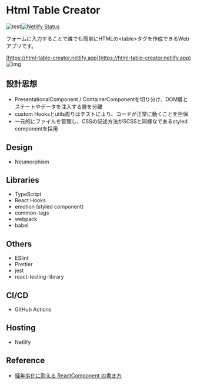 # Html Table Creator

![test](https://github.com/Kudoas/html-table-creator/workflows/test/badge.svg)[![Netlify Status](https://api.netlify.com/api/v1/badges/14c0f975-ca53-498c-af9a-d6fd8648dad5/deploy-status)](https://app.netlify.com/sites/html-table-creator/deploys)

フォームに入力することで誰でも簡単にHTMLの\<table>タグを作成できるWebアプリです。

[https://html-table-creator.netlify.app](https://html-table-creator.netlify.app)
![img](https://user-images.githubusercontent.com/45157831/97384233-a3043600-1912-11eb-9af4-e3fc118b960b.png)

## 設計思想

- PresentationalComponent / ContainerComponentを切り分け、DOM層とステートやデータを注入する層を分離
- custom Hooksとutils周りはテストにより、コードが正常に動くことを担保
- 一元的にファイルを管理し、CSSの記述方法がSCSSと同様なであるstyled componentを採用

## Design

- Neumorphism

## Libraries

- TypeScript
- React Hooks
- emotion (styled component)
- common-tags
- webpack
- babel

## Others

- ESlint
- Prettier
- jest
- react-testing-library

## CI/CD

- GitHub Actions

## Hosting

- Netlify

## Reference

- [経年劣化に耐える ReactComponent の書き方](https://qiita.com/Takepepe/items/41e3e7a2f612d7eb094a)
